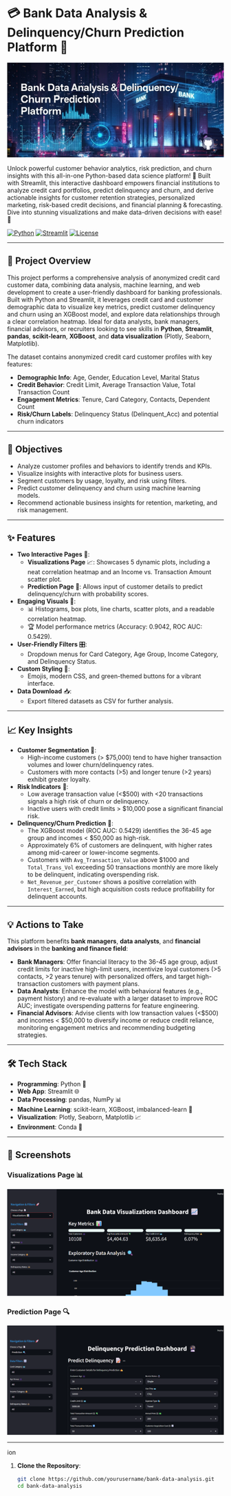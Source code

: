 # 💳 Bank Data Analysis & Delinquency/Churn Prediction Platform 🌟

![Project Banner](screenshots/BankBanner.png) <!-- Replace with your banner image -->

Unlock powerful customer behavior analytics, risk prediction, and churn insights with this all-in-one Python-based data science platform! 🚀 Built with Streamlit, this interactive dashboard empowers financial institutions to analyze credit card portfolios, predict delinquency and churn, and derive actionable insights for customer retention strategies, personalized marketing, risk-based credit decisions, and financial planning & forecasting. Dive into stunning visualizations and make data-driven decisions with ease! 💸

[![Python](https://img.shields.io/badge/Python-3.8+-blue.svg)](https://www.python.org/) [![Streamlit](https://img.shields.io/badge/Streamlit-1.30+-red.svg)](https://streamlit.io/) [![License](https://img.shields.io/badge/License-MIT-green.svg)](LICENSE)

---

## 📌 Project Overview

This project performs a comprehensive analysis of anonymized credit card customer data, combining data analysis, machine learning, and web development to create a user-friendly dashboard for banking professionals. Built with Python and Streamlit, it leverages credit card and customer demographic data to visualize key metrics, predict customer delinquency and churn using an XGBoost model, and explore data relationships through a clear correlation heatmap. Ideal for data analysts, bank managers, financial advisors, or recruiters looking to see skills in **Python**, **Streamlit**, **pandas**, **scikit-learn**, **XGBoost**, and **data visualization** (Plotly, Seaborn, Matplotlib).

The dataset contains anonymized credit card customer profiles with key features:
- **Demographic Info**: Age, Gender, Education Level, Marital Status
- **Credit Behavior**: Credit Limit, Average Transaction Value, Total Transaction Count
- **Engagement Metrics**: Tenure, Card Category, Contacts, Dependent Count
- **Risk/Churn Labels**: Delinquency Status (Delinquent_Acc) and potential churn indicators

---

## 🎯 Objectives

- Analyze customer profiles and behaviors to identify trends and KPIs.
- Visualize insights with interactive plots for business users.
- Segment customers by usage, loyalty, and risk using filters.
- Predict customer delinquency and churn using machine learning models.
- Recommend actionable business insights for retention, marketing, and risk management.

---

## ✨ Features

- **Two Interactive Pages** 📄:
  - **Visualizations Page** 📈: Showcases 5 dynamic plots, including a neat correlation heatmap and an Income vs. Transaction Amount scatter plot.
  - **Prediction Page** 🔮: Allows input of customer details to predict delinquency/churn with probability scores.
- **Engaging Visuals** 🎨:
  - 📊 Histograms, box plots, line charts, scatter plots, and a readable correlation heatmap.
  - 🏆 Model performance metrics (Accuracy: 0.9042, ROC AUC: 0.5429).
- **User-Friendly Filters** 🎛️:
  - Dropdown menus for Card Category, Age Group, Income Category, and Delinquency Status.
- **Custom Styling** 💅:
  - Emojis, modern CSS, and green-themed buttons for a vibrant interface.
- **Data Download** 📥:
  - Export filtered datasets as CSV for further analysis.

---

## 📈 Key Insights

- **Customer Segmentation** 🔹:
  - High-income customers (> $75,000) tend to have higher transaction volumes and lower churn/delinquency rates.
  - Customers with more contacts (>5) and longer tenure (>2 years) exhibit greater loyalty.
- **Risk Indicators** 🔹:
  - Low average transaction value (<$500) with <20 transactions signals a high risk of churn or delinquency.
  - Inactive users with credit limits > $10,000 pose a significant financial risk.
- **Delinquency/Churn Prediction** 🔹:
  - The XGBoost model (ROC AUC: 0.5429) identifies the 36-45 age group and incomes < $50,000 as high-risk.
  - Approximately 6% of customers are delinquent, with higher rates among mid-career or lower-income segments.
  - Customers with `Avg_Transaction_Value` above $1000 and `Total_Trans_Vol` exceeding 50 transactions monthly are more likely to be delinquent, indicating overspending risk.
  - `Net_Revenue_per_Customer` shows a positive correlation with `Interest_Earned`, but high acquisition costs reduce profitability for delinquent accounts.

---

## 💡 Actions to Take

This platform benefits **bank managers**, **data analysts**, and **financial advisors** in the **banking and finance field**:
- **Bank Managers**: Offer financial literacy to the 36-45 age group, adjust credit limits for inactive high-limit users, incentivize loyal customers (>5 contacts, >2 years tenure) with personalized offers, and target high-transaction customers with payment plans.
- **Data Analysts**: Enhance the model with behavioral features (e.g., payment history) and re-evaluate with a larger dataset to improve ROC AUC; investigate overspending patterns for feature engineering.
- **Financial Advisors**: Advise clients with low transaction values (<$500) and incomes < $50,000 to diversify income or reduce credit reliance, monitoring engagement metrics and recommending budgeting strategies.

---

## 🛠️ Tech Stack

- **Programming**: Python 🐍
- **Web App**: Streamlit 🌐
- **Data Processing**: pandas, NumPy 📊
- **Machine Learning**: scikit-learn, XGBoost, imbalanced-learn 🤖
- **Visualization**: Plotly, Seaborn, Matplotlib 📈
- **Environment**: Conda 🧪

---

## 📸 Screenshots

### Visualizations Page 📊
![Visualizations](screenshots/visualizations.png) <!-- Replace with actual screenshot of the heatmap -->

### Prediction Page 🔍
![Prediction](screenshots/prediction.png) <!-- Replace with actual screenshot -->

---
ion
1. **Clone the Repository**:
   ```bash
   git clone https://github.com/yourusername/bank-data-analysis.git
   cd bank-data-analysis
